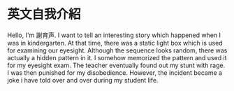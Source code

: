 # 英文自我介紹

Hello, I'm 謝育声. I want to tell an interesting story which happened when I was in kindergarten. At that time, there was a static light box which is used for examining our eyesight. Although the sequence looks random,  there was actually a hidden pattern in it. I somehow memorized the pattern and used it for my eyesight exam. The teacher eventually found out my stunt with rage. I was then punished for my disobedience. However, the incident became a joke i have told over and over during my student life. 
